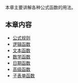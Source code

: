 本章主要讲解各种公式函数的用法。
## 本章内容
* [公式规则](6-3-1公式规则.md)
* [逻辑函数](6-3-2逻辑函数.md)
* [文本函数](6-3-3文本函数.md)
* [数学函数](6-3-4数学函数.md)
* [日期函数](6-3-5日期函数.md)
* [高级函数](6-3-6高级函数.md)
* [子表单函数](6-3-7子表单函数.md)

<div style='display: none'>
## 参考教程
* [公式的基本介绍](https://xue.baibaoyun.com/index/details/id/79)
* [逻辑函数（IF、AND、OR、NOT、XOR）](https://xue.baibaoyun.com/index/details/id/86)
* [文本函数（LEN、LEFT、RIGHT、MID）](https://xue.baibaoyun.com/index/details/id/92)
* [文本函数（LOWER、UPPER、TEXT、VALUE）](https://xue.baibaoyun.com/index/details/id/91)
* [文本函数（CONCATENATE、SPLIT）和其他函数（EXACT、REPLACE、REPT、SEARCH、TRIM、ISEMPTY、MD5）](https://xue.baibaoyun.com/index/details/id/90)
* [数学函数（MAX、MIN、AVERAGE、COUNT、SMALL、LARGE、COUNTIF、SUM）](https://xue.baibaoyun.com/index/details/id/95)
* [数学函数（ABS、INT、MOD、CEILING、FIXED、ROUND、FLOOR）](https://xue.baibaoyun.com/index/details/id/98)
* [数学函数（RAND、POWER、LOG、ISNAN、PRODUCT、SQRT）](https://xue.baibaoyun.com/index/details/id/99)
* [日期函数（TODAY、NOW、SYSTIME、TIMESTAMP、DATE）](https://xue.baibaoyun.com/index/details/id/100)
* [日期函数（YEAR、MONTH、DAY、HOUR、MINUTE、SECOND、TIME、DATEDELTA、DAYS、DAYS360、WEEKNUM、ISOWEEKNUM）](https://xue.baibaoyun.com/index/details/id/101)
* [高级函数（IP、UUID、RECNO、MAPX）](https://xue.baibaoyun.com/index/details/id/102)
* [聚合操作（MAPX）的更多用法](https://xue.baibaoyun.com/index/details/id/103)
</div>